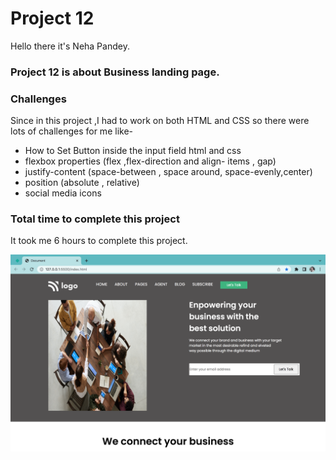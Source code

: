 # Project 12
Hello there it's Neha Pandey.

### Project 12 is about Business landing page.

### Challenges
Since in this project ,I had to work on both HTML and CSS so there were lots of challenges for me like-
- How to Set Button inside the input field html and css
- flexbox properties (flex ,flex-direction and align- items , gap)
- justify-content (space-between , space around, space-evenly,center)
- position (absolute , relative)
- social media icons


### Total time to complete this project

It took me 6 hours to complete this project.

![myproject link](./project12-img.png)
